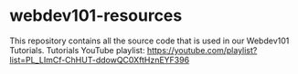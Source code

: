 # webdev101-resources
This repository contains all the source code that is used in our Webdev101 Tutorials. Tutorials YouTube playlist: https://youtube.com/playlist?list=PL_LImCf-ChHUT-ddowQC0XftHznEYF396
